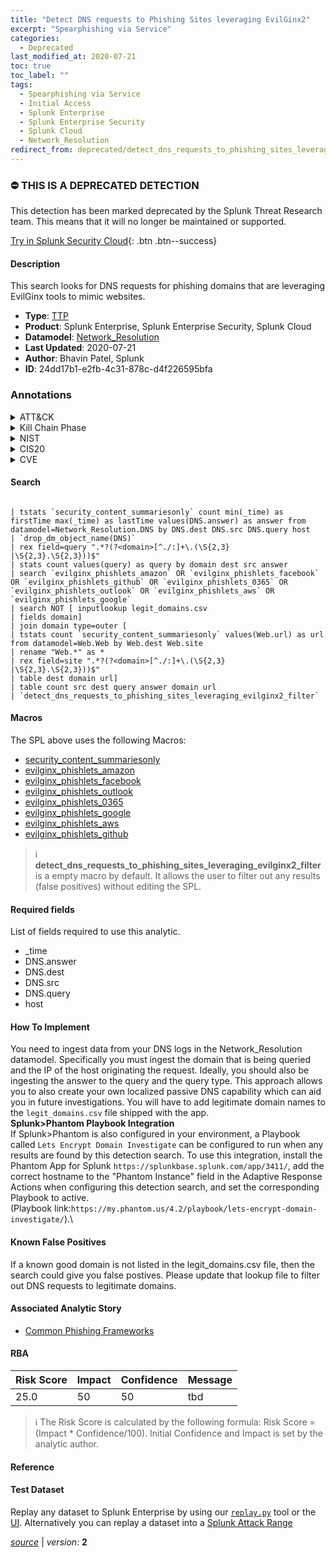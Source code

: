 ```yaml
---
title: "Detect DNS requests to Phishing Sites leveraging EvilGinx2"
excerpt: "Spearphishing via Service"
categories:
  - Deprecated
last_modified_at: 2020-07-21
toc: true
toc_label: ""
tags:
  - Spearphishing via Service
  - Initial Access
  - Splunk Enterprise
  - Splunk Enterprise Security
  - Splunk Cloud
  - Network_Resolution
redirect_from: deprecated/detect_dns_requests_to_phishing_sites_leveraging_evilginx2/
---
```



### :no_entry: THIS IS A DEPRECATED DETECTION
This detection has been marked deprecated by the Splunk Threat Research team. This means that it will no longer be maintained or supported. 


[Try in Splunk Security Cloud](https://www.splunk.com/en_us/cyber-security.html){: .btn .btn--success}

#### Description

This search looks for DNS requests for phishing domains that are leveraging EvilGinx tools to mimic websites.

- **Type**: [TTP](https://github.com/splunk/security_content/wiki/Detection-Analytic-Types)
- **Product**: Splunk Enterprise, Splunk Enterprise Security, Splunk Cloud
- **Datamodel**: [Network_Resolution](https://docs.splunk.com/Documentation/CIM/latest/User/NetworkResolution)
- **Last Updated**: 2020-07-21
- **Author**: Bhavin Patel, Splunk
- **ID**: 24dd17b1-e2fb-4c31-878c-d4f226595bfa

### Annotations
<details>
  <summary>ATT&CK</summary>

<div markdown="1">

#### [ATT&CK](https://attack.mitre.org/)

| ID          | Technique   | Tactic         |
| ----------- | ----------- |--------------- |
| [T1566.003](https://attack.mitre.org/techniques/T1566/003/) | Spearphishing via Service | Initial Access |

</div>
</details>


<details>
  <summary>Kill Chain Phase</summary>

<div markdown="1">

* Delivery
* Command &amp; Control


</div>
</details>


<details>
  <summary>NIST</summary>

<div markdown="1">

* ID.AM
* PR.DS
* PR.IP
* DE.AE
* DE.CM



</div>
</details>

<details>
  <summary>CIS20</summary>

<div markdown="1">

* CIS 8
* CIS 7



</div>
</details>

<details>
  <summary>CVE</summary>

<div markdown="1">


</div>
</details>


#### Search

```

| tstats `security_content_summariesonly` count min(_time) as firstTime max(_time) as lastTime values(DNS.answer) as answer from datamodel=Network_Resolution.DNS by DNS.dest DNS.src DNS.query host 
| `drop_dm_object_name(DNS)`
| rex field=query ".*?(?<domain>[^./:]+\.(\S{2,3}
|\S{2,3}.\S{2,3}))$" 
| stats count values(query) as query by domain dest src answer
| search `evilginx_phishlets_amazon` OR `evilginx_phishlets_facebook` OR `evilginx_phishlets_github` OR `evilginx_phishlets_0365` OR `evilginx_phishlets_outlook` OR `evilginx_phishlets_aws` OR `evilginx_phishlets_google` 
| search NOT [ inputlookup legit_domains.csv 
| fields domain]
| join domain type=outer [
| tstats count `security_content_summariesonly` values(Web.url) as url from datamodel=Web.Web by Web.dest Web.site 
| rename "Web.*" as * 
| rex field=site ".*?(?<domain>[^./:]+\.(\S{2,3}
|\S{2,3}.\S{2,3}))$" 
| table dest domain url] 
| table count src dest query answer domain url 
| `detect_dns_requests_to_phishing_sites_leveraging_evilginx2_filter`
```

#### Macros
The SPL above uses the following Macros:
* [security_content_summariesonly](https://github.com/splunk/security_content/blob/develop/macros/security_content_summariesonly.yml)
* [evilginx_phishlets_amazon](https://github.com/splunk/security_content/blob/develop/macros/evilginx_phishlets_amazon.yml)
* [evilginx_phishlets_facebook](https://github.com/splunk/security_content/blob/develop/macros/evilginx_phishlets_facebook.yml)
* [evilginx_phishlets_outlook](https://github.com/splunk/security_content/blob/develop/macros/evilginx_phishlets_outlook.yml)
* [evilginx_phishlets_0365](https://github.com/splunk/security_content/blob/develop/macros/evilginx_phishlets_0365.yml)
* [evilginx_phishlets_google](https://github.com/splunk/security_content/blob/develop/macros/evilginx_phishlets_google.yml)
* [evilginx_phishlets_aws](https://github.com/splunk/security_content/blob/develop/macros/evilginx_phishlets_aws.yml)
* [evilginx_phishlets_github](https://github.com/splunk/security_content/blob/develop/macros/evilginx_phishlets_github.yml)

> :information_source:
> **detect_dns_requests_to_phishing_sites_leveraging_evilginx2_filter** is a empty macro by default. It allows the user to filter out any results (false positives) without editing the SPL.



#### Required fields
List of fields required to use this analytic.
* _time
* DNS.answer
* DNS.dest
* DNS.src
* DNS.query
* host



#### How To Implement
You need to ingest data from your DNS logs in the Network_Resolution datamodel. Specifically you must ingest the domain that is being queried and the IP of the host originating the request. Ideally, you should also be ingesting the answer to the query and the query type. This approach allows you to also create your own localized passive DNS capability which can aid you in future investigations. You will have to add legitimate domain names to the `legit_domains.csv` file shipped with the app. \
 **Splunk&gt;Phantom Playbook Integration**\
If Splunk&gt;Phantom is also configured in your environment, a Playbook called `Lets Encrypt Domain Investigate` can be configured to run when any results are found by this detection search. To use this integration, install the Phantom App for Splunk `https://splunkbase.splunk.com/app/3411/`, add the correct hostname to the &#34;Phantom Instance&#34; field in the Adaptive Response Actions when configuring this detection search, and set the corresponding Playbook to active. \
(Playbook link:`https://my.phantom.us/4.2/playbook/lets-encrypt-domain-investigate/`).\

#### Known False Positives
If a known good domain is not listed in the legit_domains.csv file, then the search could give you false postives. Please update that lookup file to filter out DNS requests to legitimate domains.

#### Associated Analytic Story
* [Common Phishing Frameworks](/stories/common_phishing_frameworks)




#### RBA

| Risk Score  | Impact      | Confidence   | Message      |
| ----------- | ----------- |--------------|--------------|
| 25.0 | 50 | 50 | tbd |


> :information_source:
> The Risk Score is calculated by the following formula: Risk Score = (Impact * Confidence/100). Initial Confidence and Impact is set by the analytic author.


#### Reference


#### Test Dataset
Replay any dataset to Splunk Enterprise by using our [`replay.py`](https://github.com/splunk/attack_data#using-replaypy) tool or the [UI](https://github.com/splunk/attack_data#using-ui).
Alternatively you can replay a dataset into a [Splunk Attack Range](https://github.com/splunk/attack_range#replay-dumps-into-attack-range-splunk-server)




[*source*](https://github.com/splunk/security_content/tree/develop/detections/deprecated/detect_dns_requests_to_phishing_sites_leveraging_evilginx2.yml) \| *version*: **2**